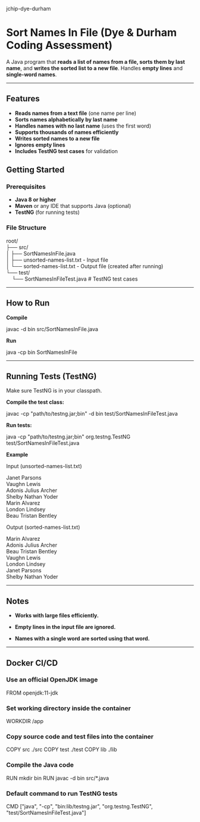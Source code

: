 jchip-dye-durham
# **Sort Names In File (Dye & Durham Coding Assessment)**

A Java program that **reads a list of names from a file, sorts them by last name**, and **writes the sorted list to a new file**. Handles **empty lines** and **single-word names**.  

---

## **Features**
- **Reads names from a text file** (one name per line)  
- **Sorts names alphabetically by last name**  
- **Handles names with no last name** (uses the first word)  
- **Supports thousands of names efficiently**  
- **Writes sorted names to a new file**  
- **Ignores empty lines**  
- **Includes TestNG test cases** for validation

## **Getting Started**

### **Prerequisites**
- **Java 8 or higher**  
- **Maven** or any IDE that supports Java (optional)  
- **TestNG** (for running tests)  

### File Structure
root/  
├── src/  
│   ├── SortNamesInFile.java  
│   ├── unsorted-names-list.txt   - Input file  
│   └── sorted-names-list.txt     - Output file (created after running)  
└── test/  
&nbsp;&nbsp;&nbsp;&nbsp;└── SortNamesInFileTest.java  # TestNG test cases  

---
## **How to Run**

**Compile**

javac -d bin src/SortNamesInFile.java

**Run**

java -cp bin SortNamesInFile

---
## **Running Tests (TestNG)**

Make sure TestNG is in your classpath.

**Compile the test class:**

javac -cp "path/to/testng.jar;bin" -d bin test/SortNamesInFileTest.java

**Run tests:**

java -cp "path/to/testng.jar;bin" org.testng.TestNG test/SortNamesInFileTest.java

**Example**
  
Input (unsorted-names-list.txt)  
  
Janet Parsons  
Vaughn Lewis  
Adonis Julius Archer  
Shelby Nathan Yoder  
Marin Alvarez  
London Lindsey  
Beau Tristan Bentley  
  

Output (sorted-names-list.txt)  
  
Marin Alvarez  
Adonis Julius Archer  
Beau Tristan Bentley  
Vaughn Lewis  
London Lindsey  
Janet Parsons  
Shelby Nathan Yoder  
  
---
## **Notes**

- **Works with large files efficiently.**

- **Empty lines in the input file are ignored.**
  
- **Names with a single word are sorted using that word.**

---
## **Docker CI/CD**

### Use an official OpenJDK image
FROM openjdk:11-jdk

### Set working directory inside the container
WORKDIR /app

### Copy source code and test files into the container
COPY src ./src
COPY test ./test
COPY lib ./lib

### Compile the Java code
RUN mkdir bin
RUN javac -d bin src/*.java

### Default command to run TestNG tests
CMD ["java", "-cp", "bin:lib/testng.jar", "org.testng.TestNG", "test/SortNamesInFileTest.java"]


